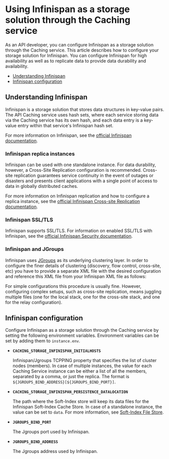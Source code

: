 # Using Infinispan as a storage solution through the Caching service

As an API developer, you can configure Infinispan as a storage solution through the Caching service. This article describes how to configure your storage solution for Infinispan.
You can configure Infinispan for high availability as well as to replicate data to provide data durability and availability.

- [Understanding Infinispan](#understanding-infinispan)
- [Infinispan configuration](#infinispan-configuration)

## Understanding Infinispan

Infinispan is a storage solution that stores data structures in key-value pairs. The API Caching service uses hash sets, where each
service storing data via the Caching service has its own hash, and each data entry is a key-value entry within that service's Infinispan hash set.

For more information on Infinispan, see the [official Infinispan documentation](https://infinispan.org/documentation/).

### Infinispan replica instances

Infinispan can be used with one standalone instance. For data durability, however, a Cross-Site Replication configuration is recommended.
Cross-site replication guarantees service continuity in the event of outages or disasters and presents client applications with a single point of access to data in globally distributed caches.

For more information on Infinispan replication and how to configure a replica instance, see the [official Infinispan Cross-site Replication documentation](https://infinispan.org/docs/stable/titles/xsite/xsite.html).

### Infinispan SSL/TLS

Infinispan supports SSL/TLS. For information on enabled SSL/TLS with Infinispan, see the [official Infinispan Security documentation](https://infinispan.org/docs/stable/titles/security/security.html#secure-cluster-transport).

### Infinispan and JGroups

Infinispan uses [JGroups](http://www.jgroups.org/) as its underlying clustering layer. In order to configure the finer details of clustering (discovery, flow control, cross-site, etc) you have to provide a separate XML file with the desired configuration and reference this XML file from your Infinispan XML file as follows:

For simple configurations this procedure is usually fine. However, configuring complex setups, such as cross-site replication, means juggling multiple files (one for the local stack, one for the cross-site stack, and one for the relay configuration).

## Infinispan configuration

Configure Infinispan as a storage solution through the Caching service by setting the following environment variables. Environment variables can be set by adding them to `instance.env`.
 
* **`CACHING_STORAGE_INFINISPAN_INITIALHOSTS`**

  Infinispan/Jgroups TCPPING property that specifies the list of cluster nodes (members). In case of multiple instances, the value for each Caching Service instance can be 
  either a list of all the members, separated by a comma, or just the replica. The format is `${JGROUPS_BIND_ADDRESS}[${JGROUPS_BIND_PORT}]`.

* **`CACHING_STORAGE_INFINISPAN_PERSISTENCE_DATALOCATION`**

  The path where the Soft-Index store will keep its data files for the Infinispan Soft-Index Cache Store. 
  In case of a standalone instance, the value can be set to `data`. For more information, see [Soft-Index File Store](https://infinispan.org/blog/2014/10/31/soft-index-file-store).

* **`JGROUPS_BIND_PORT`**

  The Jgroups port used by Infinispan.

* **`JGROUPS_BIND_ADDRESS`**

  The Jgroups address used by Infinispan.

  
